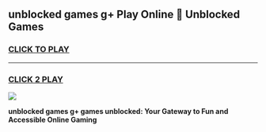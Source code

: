 
## unblocked games g+   Play Online 👋 Unblocked Games
<h3>
<a href="https://premium.freeplayer.one?title=unblocked_games_g+__&ref=19F">CLICK TO PLAY</a></h3>
<hr>

<h3>
<a href="https://premium.freeplayer.one?title=unblocked_games_g+__&ref=19F">CLICK 2 PLAY</a>
  
</h3>

<a href="https://premium.freeplayer.one?title=unblocked_games_g+__&ref=19F"><img src="https://clearcache.store/games.png"></a>


**unblocked games g+   games unblocked: Your Gateway to Fun and Accessible Online Gaming**
